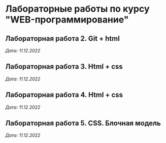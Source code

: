 # Лабораторные работы по курсу "WEB-программирование"

## Лабораторная работа 2. Git + html

*Дата: 11.12.2022*

## Лабораторная работа 3. Html + css

*Дата: 11.12.2022*

## Лабораторная работа 4. Html + css

*Дата: 11.12.2022*

## Лабораторная работа 5. CSS. Блочная модель

*Дата: 11.12.2022*